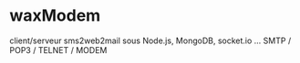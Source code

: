 waxModem
========

client/serveur sms2web2mail sous Node.js, MongoDB, socket.io ... SMTP / POP3 / TELNET / MODEM 
